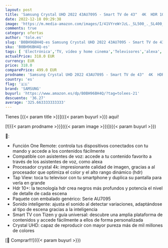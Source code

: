 ```yaml
---
layout: post
title: 'Samsung Crystal UHD 2022 43AU7095 - Smart TV de 43"  4K  HDR 10+  Procesador 4K  PurColor  Sonido Inteligente  Función One Remote Control y Compatible Asistentes de Voz  Compatible con Alexa'
date: 2022-12-18 09:29:38
image: 'https://m.media-amazon.com/images/I/41VYreWrJzL._SL500_._SL400_.jpg'
comments: true
category: ofertas
author: 'tole.es'
slug: 'B0BH96BH4Q-es Samsung Crystal UHD 2022 43AU7095 - Smart TV de 43" 4K HDR...'
sku: 'B0BH96BH4Q-es'
tags: [ 'Electrónica','TV, vídeo y home cinema','Televisores','alexa','samsung','🇪🇸', ]
actualPrice: 318.0 EUR
currency: EUR
price: 318.0
comparePrice: 499.0 EUR
prodname: 'Samsung Crystal UHD 2022 43AU7095 - Smart TV de 43"  4K  HDR 10+  Procesador 4K  PurColor  Sonido Inteligente  Función One Remote Control y Compatible Asistentes de Voz  Compatible con Alexa'
country: 'es'
flag: '🇪🇸'
brand: 'SAMSUNG'
buyurl: 'https://www.amazon.es/dp/B0BH96BH4Q/?tag=tolees-21'
descuento: '36.27'
average: '325.663333333333'
---
```


Tienes [{{< param title >}}]({{< param buyurl >}}) aqui!

[![{{< param prodname >}}]({{< param image >}})]({{< param buyurl >}})

🔎:

- Función One Remote: controla tus dispositivos conectados con tu mando y accede a los contenidos fácilmente
- Compatible con asistentes de voz: accede a tu contenido favorito a través de los asistentes de voz, como alexa
- Procesador crystal 4k: impresionante calidad de imagen, gracias a al procesador que optimiza el color y el alto rango dinámico (hdr)
- Tap View: toca tu televisor con tu smartphone y duplica su pantalla para verla en grande
- Hdr 10+: la tecnología hdr crea negros más profundos y potencía el nivel de detalle de cada escena
- Paquete con embalado genérico: Serie AU7095
- Sonido inteligente: ajusta el sonido al detectar variaciones, adaptándose al tipo de escena gracias a la inteligencia
- Smart TV con Tizen y guía universal: descubre una amplia plataforma de contenidos y accede fácilmente a ellos de forma personalizada
- Crystal UHD: capaz de reproducir con mayor pureza más de mil millones de colores

[🛒 Comprar!!!]({{< param buyurl >}})
